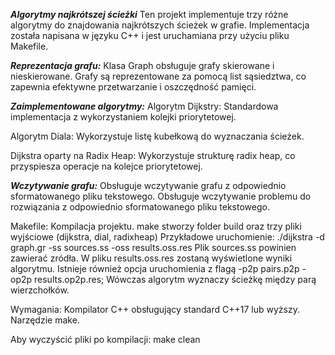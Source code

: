 ***Algorytmy najkrótszej ścieżki***
Ten projekt implementuje trzy różne algorytmy do znajdowania najkrótszych ścieżek w grafie. Implementacja została napisana w języku C++ i jest uruchamiana przy użyciu pliku Makefile.

***Reprezentacja grafu:***
Klasa Graph obsługuje grafy skierowane i nieskierowane.
Grafy są reprezentowane za pomocą list sąsiedztwa, co zapewnia efektywne przetwarzanie i oszczędność pamięci.

***Zaimplementowane algorytmy:***
Algorytm Dijkstry:
Standardowa implementacja z wykorzystaniem kolejki priorytetowej.

Algorytm Diala:
Wykorzystuje listę kubełkową do wyznaczania ścieżek.

Dijkstra oparty na Radix Heap:
Wykorzystuje strukturę radix heap, co przyspiesza operacje na kolejce priorytetowej.

***Wczytywanie grafu:***
Obsługuje wczytywanie grafu z odpowiednio sformatowanego pliku tekstowego.
Obsługuje wczytywanie problemu do rozwiązania z odpowiednio sformatowanego pliku tekstowego.

Makefile: Kompilacja projektu.
make stworzy folder build oraz trzy pliki wyjściowe (dijkstra, dial, radixheap)
Przykładowe uruchomienie: ./dijkstra -d graph.gr -ss sources.ss -oss results.oss.res
Plik sources.ss powinien zawierać zródła. W pliku results.oss.res zostaną wyświetlone wyniki algorytmu.
Istnieje również opcja uruchomienia z flagą -p2p pairs.p2p -op2p results.op2p.res; Wówczas algorytm wyznaczy ścieżkę między parą wierzchołków.

Wymagania:
Kompilator C++ obsługujący standard C++17 lub wyższy.
Narzędzie make.

Aby wyczyścić pliki po kompilacji:
make clean